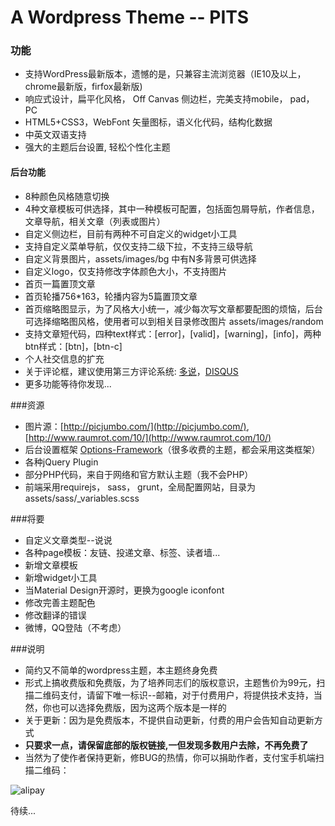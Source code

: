 A Wordpress Theme -- PITS
=========================
### 功能
* 支持WordPress最新版本，遗憾的是，只兼容主流浏览器（IE10及以上，chrome最新版，firfox最新版)
* 响应式设计，扁平化风格， Off Canvas 侧边栏，完美支持mobile， pad， PC
* HTML5+CSS3，WebFont 矢量图标，语义化代码，结构化数据
* 中英文双语支持
* 强大的主题后台设置, 轻松个性化主题

#### 后台功能
* 8种颜色风格随意切换
* 4种文章模板可供选择，其中一种模板可配置，包括面包屑导航，作者信息，文章导航，相关文章（列表或图片）
* 自定义侧边栏，目前有两种不可自定义的widget小工具
* 支持自定义菜单导航，仅仅支持二级下拉，不支持三级导航
* 自定义背景图片，assets/images/bg 中有N多背景可供选择
* 自定义logo，仅支持修改字体颜色大小，不支持图片
* 首页一篇置顶文章
* 首页轮播756*163，轮播内容为5篇置顶文章
* 首页缩略图显示，为了风格大小统一，减少每次写文章都要配图的烦恼，后台可选择缩略图风格，使用者可以到相关目录修改图片 assets/images/random
* 支持文章短代码，四种text样式：[error]，[valid]，[warning]，[info]，两种btn样式：[btn]，[btn-c]
* 个人社交信息的扩充
* 关于评论框，建议使用第三方评论系统: [多说](http://duoshuo.com/)，[DISQUS](https://www.disqus.com/)
* 更多功能等待你发现...

###资源
* 图片源：[http://picjumbo.com/](http://picjumbo.com/), [http://www.raumrot.com/10/](http://www.raumrot.com/10/)
* 后台设置框架 [Options-Framework](https://github.com/syamilmj/Options-Framework)（很多收费的主题，都会采用这类框架）
* 各种jQuery Plugin
* 部分PHP代码，来自于网络和官方默认主题（我不会PHP）
* 前端采用requirejs， sass， grunt，全局配置网站，目录为 assets/sass/_variables.scss

###将要
* 自定义文章类型--说说
* 各种page模板：友链、投递文章、标签、读者墙...
* 新增文章模板
* 新增widget小工具
* 当Material Design开源时，更换为google iconfont
* 修改完善主题配色
* 修改翻译的错误
* 微博，QQ登陆（不考虑）

###说明
* 简约又不简单的wordpress主题，本主题终身免费
* 形式上搞收费版和免费版，为了培养同志们的版权意识，主题售价为99元，扫描二维码支付，请留下唯一标识--邮箱，对于付费用户，将提供技术支持，当然，你也可以选择免费版，因为这两个版本是一样的
* 关于更新：因为是免费版本，不提供自动更新，付费的用户会告知自动更新方式
* __只要求一点，请保留底部的版权链接,一但发现多数用户去除，不再免费了__
* 当然为了使作者保持更新，修BUG的热情，你可以捐助作者，支付宝手机端扫描二维码：
  
![alipay](http://pits.qdcode.com/wp-content/uploads/2014/09/下载-1.png "alipay")

待续...